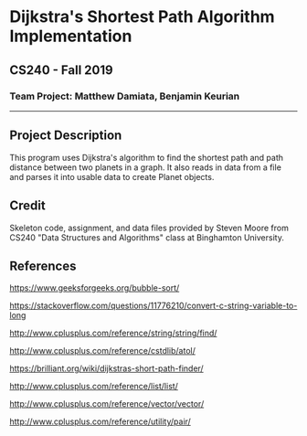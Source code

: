 # Dijkstra's Shortest Path Algorithm Implementation
## CS240 - Fall 2019
### Team Project: Matthew Damiata, Benjamin Keurian

***

## Project Description

This program uses Dijkstra's algorithm to find the shortest path and path distance between two planets in a graph. It also reads in data from a file and parses it into usable data to create Planet objects.

## Credit

Skeleton code, assignment, and data files provided by Steven Moore from CS240 "Data Structures and Algorithms" class at Binghamton University.

## References
https://www.geeksforgeeks.org/bubble-sort/

https://stackoverflow.com/questions/11776210/convert-c-string-variable-to-long

http://www.cplusplus.com/reference/string/string/find/

http://www.cplusplus.com/reference/cstdlib/atol/

https://brilliant.org/wiki/dijkstras-short-path-finder/

http://www.cplusplus.com/reference/list/list/

http://www.cplusplus.com/reference/vector/vector/

http://www.cplusplus.com/reference/utility/pair/
